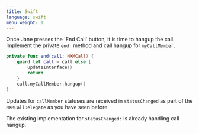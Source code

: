 ```yaml
---
title: Swift
language: swift
menu_weight: 1
---
```


Once Jane presses the 'End Call' button, it is time to hangup the call. Implement the private `end:` method and call hangup for `myCallMember`.

```swift
private func end(call: NXMCall) {
    guard let call = call else {
        updateInterface()
        return
    }
    call.myCallMember.hangup()
}
```

Updates for `callMember` statuses are received in `statusChanged` as part of the `NXMCallDelegate` as you have seen before.  

The existing implementation for `statusChanged:` is already handling call hangup.